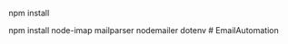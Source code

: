 npm install

npm install node-imap mailparser nodemailer dotenv
#   E m a i l A u t o m a t i o n  
 